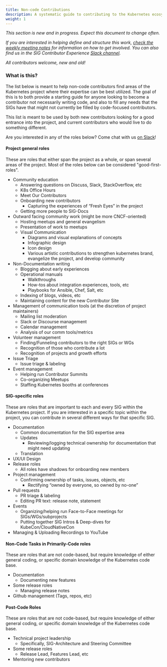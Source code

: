 ```yaml
---
title: Non-code Contributions
description: A systematic guide to contributing to the Kubernetes ecosystem
weight: 1
---
```


*This section is new and in progress. Expect this document to change often.*

*If you are interested in helping define and structure this work, [check the weekly meeting notes](https://docs.google.com/document/d/1gdFWfkrapQclZ4-z4Lx2JwqKsJjXXUOVoLhBzZiZgSk/edit#) for information on how to get involved. You can also find us in the SIG Contributor Experience [Slack channel](https://kubernetes.slack.com/messages/sig-contribex).*

*All contributors welcome, new and old!*

### What is this?

The list below is meant to help non-code contributors find areas of the Kubernetes project where their expertise can be best utilized. The goal of this is to both provide a starting guide for anyone looking to become a contributor not necessarily writing code, and also to fill any needs that the SIGs have that might not currently be filled by code-focused contributors.

This list is meant to be used by both new contributors looking for a good entrance into the project, and current contributors who would live to do something different.

Are you interested in any of the roles below? Come chat with us [on Slack](https://kubernetes.slack.com/messages/sig-contribex)!

#### Project general roles
These are roles that either span the project as a whole, or span several areas of the project. Most of the roles below can be considered "good-first-roles".

- Community education
  - Answering questions on Discuss, Slack, StackOverflow, etc
  - K8s Office Hours
  - Meet Our Contributors
  - Onboarding new contributors
    - Capturing the experiences of “Fresh Eyes” in the project
  - Getting more people to SIG-Docs
- Outward facing community work (might be more CNCF-oriented)
  - Hosting meetups and general evangelism
  - Presentation of work to meetups
  - Visual Communication
    - Diagrams and visual explanations of concepts
    - Infographic design
    - Icon design
    - Various artistic contributions to strengthen kubernetes brand, evangelize the project, and develop community
- Non-Documentation writing
  - Blogging about early experiences
  - Operational manuals
    - Walkthroughs
    - How-tos about integration experiences, tools, etc
    - Playbooks for Ansible, Chef, Salt, etc
  - Indexing of blogs, videos, etc
  - Maintaining content for the new Contributor Site
- Management of communication tools (at the discretion of project maintainers)
  - Mailing list moderation
  - Slack or Discourse management
  - Calendar management
  - Analysis of our comm tools/metrics
- Volunteer management
  - Finding/Funneling contributors to the right SIGs or WGs
  - Recognition of those who contribute a lot
  - Recognition of projects and growth efforts
- Issue Triage
  - Issue triage & labeling
- Event management
  - Helping run Contributor Summits
  - Co-organizing Meetups
  - Staffing Kubernetes booths at conferences

#### SIG-specific roles
These are roles that are important to each and every SIG within the Kubernetes project. If you are interested in a specific topic within the project, you can contribute in several different ways for that specific SIG.

- Documentation
  - Common documentation for the SIG expertise area
  - Updates
    - Reviewing/logging technical ownership for documentation that might need updating
  - Translation
- UX/UI Design
- Release roles
  - All roles have shadows for onboarding new members
- Project management
  - Confirming ownership of tasks, issues, objects, etc
    - Rectifying “owned by everyone, so owned by no-one”
- Pull requests
  - PR triage & labeling
  - Editing PR text: release note, statement
- Events
  - Organizing/helping run Face-to-Face meetings for SIGs/WGs/subprojects
  - Putting together SIG Intros & Deep-dives for KubeCon/CloudNativeCon
- Managing & Uploading Recordings to YouTube

#### Non-Code Tasks in Primarily-Code roles
These are roles that are not code-based, but require knowledge of either general coding, or specific domain knowledge of the Kubernetes code base.

- Documentation
  - Documenting new features
- Some release roles
  - Managing release notes
- Github management (Tags, repos, etc)

#### Post-Code Roles
These are roles that are not code-based, but require knowledge of either general coding, or specific domain knowledge of the Kubernetes code base.

- Technical project leadership
  - Specifically, SIG-Architecture and Steering Committee
- Some release roles
  - Release Lead, Features Lead, etc
- Mentoring new contributors
